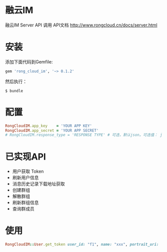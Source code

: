 # 融云IM

融云IM Server API 调用
API文档 http://www.rongcloud.cn/docs/server.html

# 安装

添加下面代码到Gemfile:
```ruby
gem 'rong_cloud_im', '~> 0.1.2'
```

然后执行：
```console
$ bundle
```

# 配置

```ruby
RongCloudIM.app_key    = 'YOUR APP KEY'
RongCloudIM.app_secret = 'YOUR APP SECRET'
# RongCloudIM.response_type = 'RESPONSE TYPE' # 可选，默认json。可选值： json、xml
```

# 已实现API
- 用户获取 Token
- 刷新用户信息
- 消息历史记录下载地址获取
- 创建群组
- 解散群组
- 刷新群组信息
- 查询群成员

# 使用

```ruby
RongCloudIM::User.get_token user_id: "f1", name: "xxx", portrait_uri: ''
```



